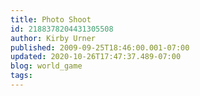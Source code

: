 ```yaml
---
title: Photo Shoot
id: 2188378204431305508
author: Kirby Urner
published: 2009-09-25T18:46:00.001-07:00
updated: 2020-10-26T17:47:37.489-07:00
blog: world_game
tags: 
---
```


